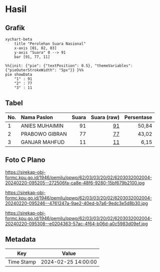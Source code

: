 # Hasil

## Grafik

```mermaid
xychart-beta
    title "Perolehan Suara Nasional"
    x-axis [01, 02, 03]
    y-axis "Suara" 0 --> 91
    bar [91, 77, 11]
```

```mermaid
%%{init: {"pie": {"textPosition": 0.5}, "themeVariables": {"pieOuterStrokeWidth": "5px"}} }%%
pie showData
    "1" : 91
    "2" : 77
    "3" : 11
```

## Tabel

| No. | Nama Paslon    | Suara | Suara (raw) | Persentase |
|:--- |:-------------- | -----:| -----------:| ----------:|
| 1   | ANIES MUHAIMIN | 91    | [91][p-1]   | 50,84      |
| 2   | PRABOWO GIBRAN | 77    | [77][p-2]   | 43,02      |
| 3   | GANJAR MAHFUD  | 11    | [11][p-3]   | 6,15       |


[p-1]: https://github.com/gigit-pemilu/pemilu-2024/blob/main/pilpres/hitung-suara/sub/62-kalimantan-tengah/sub/03-kapuas/sub/03-kapuas-timur/sub/2002-anjir-serapat-tengah/sub/004-tps/sub/paslon-1.txt
[p-2]: https://github.com/gigit-pemilu/pemilu-2024/blob/main/pilpres/hitung-suara/sub/62-kalimantan-tengah/sub/03-kapuas/sub/03-kapuas-timur/sub/2002-anjir-serapat-tengah/sub/004-tps/sub/paslon-2.txt
[p-3]: https://github.com/gigit-pemilu/pemilu-2024/blob/main/pilpres/hitung-suara/sub/62-kalimantan-tengah/sub/03-kapuas/sub/03-kapuas-timur/sub/2002-anjir-serapat-tengah/sub/004-tps/sub/paslon-3.txt

## Foto C Plano

https://sirekap-obj-formc.kpu.go.id/1946/pemilu/ppwp/62/03/03/20/02/6203032002004-20240220-095205--272506fa-ca8e-48f6-9280-15bf679b2100.jpg

https://sirekap-obj-formc.kpu.go.id/1946/pemilu/ppwp/62/03/03/20/02/6203032002004-20240220-095246--4761247a-9ae2-40ed-b7a6-9edc3e5d8b30.jpg

https://sirekap-obj-formc.kpu.go.id/1946/pemilu/ppwp/62/03/03/20/02/6203032002004-20240220-095308--e0204363-57ac-4f64-b06d-a0c5983d09ef.jpg


## Metadata

| Key        | Value               |
| ---------- | ------------------- |
| Time Stamp | 2024-02-25 14:00:00 |



